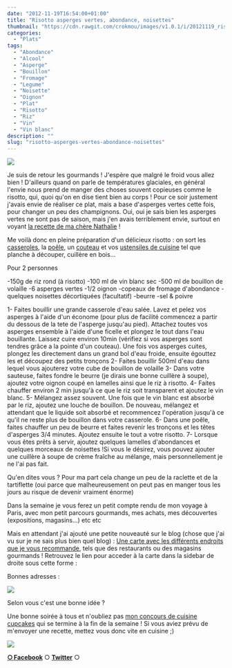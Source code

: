 ```yaml
---
date: "2012-11-19T16:54:00+01:00"
title: "Risotto asperges vertes, abondance, noisettes"
thumbnail: "https://cdn.rawgit.com/crokmou/images/v1.0.1/i/20121119_risotto_asperge_verte_abondance_noisette_0031.jpg"
categories:
  - "Plats"
tags:
  - "Abondance"
  - "Alcool"
  - "Asperge"
  - "Bouillon"
  - "Fromage"
  - "Legume"
  - "Noisette"
  - "Oignon"
  - "Plat"
  - "Risotto"
  - "Riz"
  - "Vin"
  - "Vin blanc"
description: ""
slug: "risotto-asperges-vertes-abondance-noisettes"
---
```


[![](http://4.bp.blogspot.com/-7kZQqFg7CDA/UKvKx6p-W_I/AAAAAAAAFXc/_Knrp2v6-3M/s320/20121119_risotto_asperge_verte_abondance_noisette_0031_bann.jpg)](http://4.bp.blogspot.com/-7kZQqFg7CDA/UKvKx6p-W_I/AAAAAAAAFXc/_Knrp2v6-3M/s1600/20121119_risotto_asperge_verte_abondance_noisette_0031_bann.jpg)

Je suis de retour les gourmands ! J'espère que malgré le froid vous allez bien ! D'ailleurs quand on parle de températures glaciales, en général l'envie nous prend de manger des choses souvent copieuses comme le risotto, qui, quoi qu'on en dise tient bien au corps ! Pour ce soir justement j'avais envie de réaliser ce plat, mais a base d'asperges vertes cette fois, pour changer un peu des champignons. Oui, oui je sais bien les asperges vertes ne sont pas de saison, mais j'en avais terriblement envie, surtout en voyant [la recette de ma chère Nathalie](http://www.lacuisinedenathalie.com/article-risotto-aux-asperges-vertes-recette-facile-103995541.html) !

Me voilà donc en pleine préparation d'un délicieux risotto : on sort les [casseroles](http://www.rueducommerce.fr/index/casserole%20fonte), la [poêle](http://www.rueducommerce.fr/m/pl/malid:4769951), un [couteau](http://www.rueducommerce.fr/m/pl/malid:12468606) et vos [ustensiles de cuisine](http://www.rueducommerce.fr/m/pl/malid:43774567) tel que planche à découper, cuillère en bois...

Pour 2 personnes

-150g de riz rond (à risotto) -100 ml de vin blanc sec -500 ml de bouillon de volaille -6 asperges vertes -1/2 oignon -copeaux de fromage d'abondance -quelques noisettes décortiquées (facultatif) -beurre -sel & poivre

1- Faites bouillir une grande casserole d'eau salée. Lavez et pelez vos asperges à l'aide d'un économe (pour plus de facilité commencez a partir du dessous de la tete de l'asperge jusqu'au pied). Attachez toutes vos asperges ensemble à l'aide d'une ficelle et plongez le tout dans l'eau bouillante. Laissez cuire environ 10min (vérifiez si vos asperges sont tendres grâce a la pointe d'un couteau). Une fois vos asperges cuites, plongez les directement dans un grand bol d'eau froide, ensuite égouttez les et découpez des petits tronçons 2- Faites bouillir 500ml d'eau dans lequel vous ajouterez votre cube de bouillon de volaille 3- Dans votre sauteuse, faites fondre le beurre (je dirais une bonne cuillère à soupe), ajoutez votre oignon coupé en lamelles ainsi que le riz à risotto. 4- Faites chauffer environ 2 min jusqu'à ce que le riz soit transparent et ajoutez le vin blanc. 5- Mélangez assez souvent. Une fois que le vin blanc est absorbé par le riz, ajoutez une louche de bouillon. De nouveau, mélangez et attendant que le liquide soit absorbé et recommencez l'opération jusqu'à ce qu'il ne reste plus de bouillon dans votre casserole. 6- Dans une poêle, faites chauffer un peu de beurre et faites revenir les tronçons et les têtes d'asperges 3/4 minutes. Ajoutez ensuite le tout a votre risotto. 7- Lorsque vous êtes prêts à servir, ajoutez quelques lamelles d'abondances et quelques morceaux de noisettes !Si vous le désirez, vous pouvez ajouter une cuillère à soupe de crème fraîche au mélange, mais personnellement je ne l'ai pas fait.

Qu'en dites vous ? Pour ma part cela change un peu de la raclette et de la tartiflette (oui parce que malheureusement on peut pas en manger tous les jours au risque de devenir vraiment énorme)

Dans la semaine je vous ferez un petit compte rendu de mon voyage à Paris, avec mon petit parcours gourmands, mes achats, mes découvertes (expositions, magasins...) etc etc

Mais en attendant j'ai ajouté une petite nouveauté sur le blog (chose que j'ai vu sur je ne sais plus bien quel blog) : [Une carte avec les différents endroits que je vous recommande](https://crokmou.com/p/bonnes-adresses_18.html), tels que des restaurants ou des magasins gourmands ! Retrouvez le lien pour acceder à la carte dans la sidebar de droite sous cette forme :

Bonnes adresses :

[![](http://4.bp.blogspot.com/-LyIjND5tRgY/UKlYirvssvI/AAAAAAAAFPk/wKhXkdau1Tg/s1600/carte_bonnes_adresses.png)](https://crokmou.com/p/bonnes-adresses_18.html)

Selon vous c'est une bonne idée ?

Une bonne soirée à tous et n'oubliez pas [mon concours de cuisine cupcakes](https://crokmou.com/2012/10/concours-recette-cupcake-partenaire-petitplat.fr.html) qui se termine à la fin de la semaine ! Si vous aviez prévu de m'envoyer une recette, mettez vous donc vite en cuisine ;)

[![](http://1.bp.blogspot.com/-sCWuqO1aUns/UIztj8sr84I/AAAAAAAAE5Y/KI6wtOp2oxg/s640/concours_recettes_cupcakes_crokmou_partenaire_petitplat.fr_bann.jpg)](https://crokmou.com/2012/10/concours-recette-cupcake-partenaire-petitplat.fr.html)

[**○<span style="font-size: xx-small; margin: 0px; outline: 0px; padding: 0px;"><span style="font-family: Arial, Helvetica, sans-serif; margin: 0px; outline: 0px; padding: 0px;"> </span></span>Facebook**](https://www.facebook.com/pages/CroKMou/148093255259077) ○ [**Twitter**](https://twitter.com/Crokmou) ○